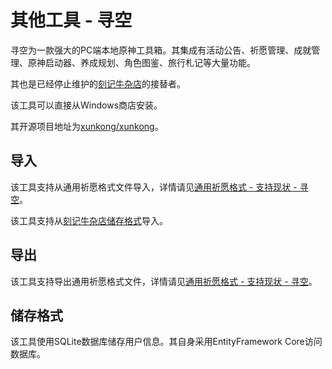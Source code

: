 # 其他工具 - 寻空

寻空为一款强大的PC端本地原神工具箱。其集成有活动公告、祈愿管理、成就管理、原神启动器、养成规划、角色图鉴、旅行札记等大量功能。

其也是已经停止维护的[刻记牛杂店](wish-log-formats/others/keqingniuza.md "其他工具 - 刻记牛杂店")的接替者。

该工具可以直接从Windows商店安装。

其开源项目地址为[xunkong/xunkong](https://github.com/xunkong/xunkong)。

## 导入

该工具支持从通用祈愿格式文件导入，详情请见[通用祈愿格式 - 支持现状 - 寻空](wish-log-formats/universal-format/support-status.md#寻空 "通用祈愿格式 - 支持现状 - 寻空")。

该工具支持从[刻记牛杂店储存格式](wish-log-formats/others/keqingniuza.md#储存格式 "其他工具 - 刻记牛杂店 - 储存格式")导入。

## 导出

该工具支持导出通用祈愿格式文件，详情请见[通用祈愿格式 - 支持现状 - 寻空](wish-log-formats/universal-format/support-status.md#寻空 "通用祈愿格式 - 支持现状 - 寻空")。

## 储存格式

该工具使用SQLite数据库储存用户信息。其自身采用EntityFramework Core访问数据库。